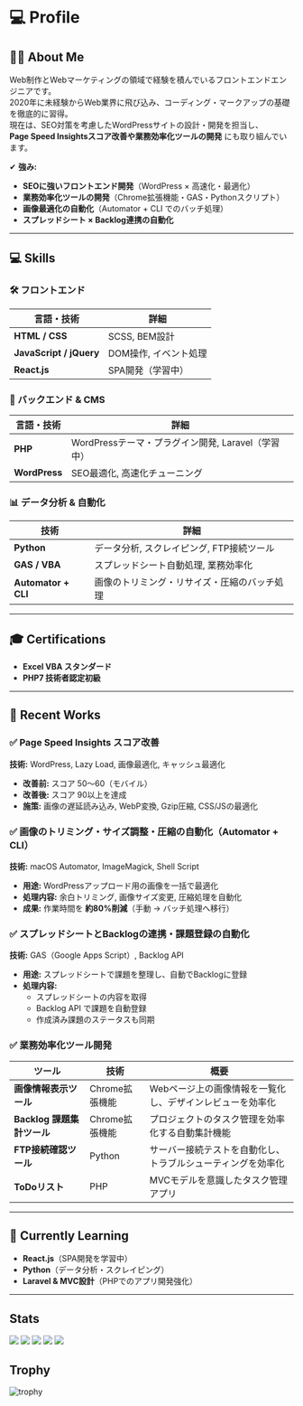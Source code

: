 # 💻 Profile

## 👨‍💻 About Me
Web制作とWebマーケティングの領域で経験を積んでいるフロントエンドエンジニアです。  
2020年に未経験からWeb業界に飛び込み、コーディング・マークアップの基礎を徹底的に習得。  
現在は、SEO対策を考慮したWordPressサイトの設計・開発を担当し、  
**Page Speed Insightsスコア改善や業務効率化ツールの開発** にも取り組んでいます。  

✔ **強み:**  
- **SEOに強いフロントエンド開発**（WordPress × 高速化・最適化）  
- **業務効率化ツールの開発**（Chrome拡張機能・GAS・Pythonスクリプト）  
- **画像最適化の自動化**（Automator + CLI でのバッチ処理）  
- **スプレッドシート × Backlog連携の自動化**  

---


## 💻 Skills  

### 🛠 フロントエンド  
| 言語・技術 | 詳細 |
|------------|------|
| **HTML / CSS** | SCSS, BEM設計 |
| **JavaScript / jQuery** | DOM操作, イベント処理 |
| **React.js** | SPA開発（学習中） |

### 🔗 バックエンド & CMS  
| 言語・技術 | 詳細 |
|------------|------|
| **PHP** | WordPressテーマ・プラグイン開発, Laravel（学習中） |
| **WordPress** | SEO最適化, 高速化チューニング |

### 📊 データ分析 & 自動化  
| 技術 | 詳細 |
|------|------|
| **Python** | データ分析, スクレイピング, FTP接続ツール |
| **GAS / VBA** | スプレッドシート自動処理, 業務効率化 |
| **Automator + CLI** | 画像のトリミング・リサイズ・圧縮のバッチ処理 |

---

## 🎓 Certifications  
- **Excel VBA スタンダード**  
- **PHP7 技術者認定初級**  

---

## 🚀 Recent Works  

### ✅ Page Speed Insights スコア改善  
**技術:** WordPress, Lazy Load, 画像最適化, キャッシュ最適化  
- **改善前:** スコア 50〜60（モバイル）  
- **改善後:** スコア 90以上を達成  
- **施策:** 画像の遅延読み込み, WebP変換, Gzip圧縮, CSS/JSの最適化  

### ✅ 画像のトリミング・サイズ調整・圧縮の自動化（Automator + CLI）  
**技術:** macOS Automator, ImageMagick, Shell Script  
- **用途:** WordPressアップロード用の画像を一括で最適化  
- **処理内容:** 余白トリミング, 画像サイズ変更, 圧縮処理を自動化  
- **成果:** 作業時間を **約80%削減**（手動 → バッチ処理へ移行）  

### ✅ スプレッドシートとBacklogの連携・課題登録の自動化  
**技術:** GAS（Google Apps Script）, Backlog API  
- **用途:** スプレッドシートで課題を整理し、自動でBacklogに登録  
- **処理内容:**  
  - スプレッドシートの内容を取得  
  - Backlog API で課題を自動登録  
  - 作成済み課題のステータスも同期  

### ✅ 業務効率化ツール開発  
| ツール | 技術 | 概要 |
|--------|------|------|
| **画像情報表示ツール** | Chrome拡張機能 | Webページ上の画像情報を一覧化し、デザインレビューを効率化 |
| **Backlog 課題集計ツール** | Chrome拡張機能 | プロジェクトのタスク管理を効率化する自動集計機能 |
| **FTP接続確認ツール** | Python | サーバー接続テストを自動化し、トラブルシューティングを効率化 |
| **ToDoリスト** | PHP | MVCモデルを意識したタスク管理アプリ |

---

## 🌱 Currently Learning  
- **React.js**（SPA開発を学習中）  
- **Python**（データ分析・スクレイピング）  
- **Laravel & MVC設計**（PHPでのアプリ開発強化）  

---


## Stats
![](http://github-profile-summary-cards.vercel.app/api/cards/profile-details?username=hideomasuda&theme=gruvbox)
![](http://github-profile-summary-cards.vercel.app/api/cards/repos-per-language?username=hideomasuda&theme=gruvbox)
![](http://github-profile-summary-cards.vercel.app/api/cards/most-commit-language?username=hideomasuda&theme=gruvbox)
![](http://github-profile-summary-cards.vercel.app/api/cards/stats?username=hideomasuda&theme=gruvbox)
![](http://github-profile-summary-cards.vercel.app/api/cards/productive-time?username=hideomasuda&theme=gruvbox&utcOffset=9)

## Trophy
![trophy](https://github-profile-trophy.vercel.app/?username=hideomasuda&theme=gruvbox)
